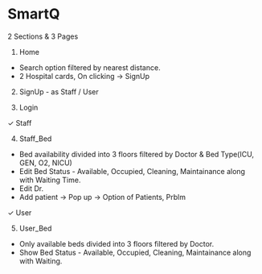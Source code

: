 # SmartQ

2 Sections & 3 Pages

1. Home
- Search option filtered by nearest distance.
- 2 Hospital cards, On clicking -> SignUp

2. SignUp - as Staff / User

3. Login


✓ Staff

4. Staff_Bed 
- Bed availability divided into 3 floors filtered by Doctor & Bed Type(ICU, GEN, O2, NICU)
- Edit Bed Status - Available, Occupied, Cleaning, Maintainance along with Waiting Time.
- Edit Dr.
- Add patient -> Pop up -> Option of Patients, Prblm


✓ User

5. User_Bed
- Only available beds divided into 3 floors filtered by Doctor.
- Show Bed Status - Available, Occupied, Cleaning, Maintainance along with Waiting.



